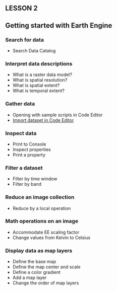 ## LESSON 2
## Getting started with Earth Engine


### Search for data
* Search Data Catalog

### Interpret data descriptions
* What is a raster data model?
* What is spatial resolution?
* What is spatial extent?
* What is temporal extent?

### Gather data
* Opening with sample scripts in Code Editor
* [Import dataset in Code Editor][importData]

### Inspect data
* Print to Console
* Inspect properties
* Print a property

### Filter a dataset
* Filter by time window
* Filter by band

### Reduce an image collection
* Reduce by a local operation

### Math operations on an image
* Accommodate EE scaling factor
* Change values from Kelvin to Celsius

### Display data as map layers
* Define the base map
* Define the map center and scale
* Define a color gradient
* Add a map layer
* Change the order of map layers

[importData]: GatherData/importDataCodeEditor
